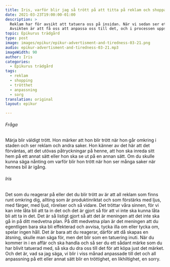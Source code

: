 ```yaml
---
title: Iris, varför blir jag så trött på att titta på reklam och shoppa?
date: 2021-03-23T19:00:00-01:00
description: >
  Reklam har för avsikt att tatuera oss på insidan. När vi sedan ser ett varumärke i butiken som vi är tatuerade med känner vi oss attraherade av det.
  Avsikten är att få oss att anpassa oss till det, och i processen uppstår trötthet och ett slags sorg.
topic: Epikurus trädgård
type: post
image: images/epikur/epikur-advertisment-and-tiredness-03-21.png
audio: epikur-advertisment-and-tiredness-03-21.mp3
imageWidth: 90
author: Iris
categories:
  - Epikurus trädgård
tags:
  - reklam
  - shopping
  - trötthet
  - anpassning
  - sorg
translation: original
layout: epikur

---
```


###### Fråga
Märja blir väldigt trött.
Hon märker att hon blir trött när hon går omkring i staden och ser reklam och andra saker.
Hon känner av det här att det förväntas, att det utövas påtryckningar på henne, att hon ska inreda sitt hem på ett annat sätt eller hon ska se ut på en annan sätt.
Om du skulle kunna säga nånting om varför blir hon trött när hon ser många saker när hennes bil är igång.

###### Iris
Det som du reagerar på eller det du blir trött av är att all reklam som finns runt omkring dig, allting som är produktinriktat och som förstärks med ljus, med färger,
med ljud, rörelser och så vidare. Det tröttar våra sinnen, för vi kan inte låta bli att ta in det och det är gjort så för att vi inte ska kunna låta bli att ta in det.
Det är så listigt gjort så att det är meningen att det inte ska gå in på ditt medvetna plan. På ditt medvetna plan är det meningen att du egentligen bara ska bli effekterad och avvisa, tycka illa om eller tycka om, spelar ingen håll.
Det är bara att du reagerar, därför att då skapas en ätsning, skulle man säga för, men det blir som en tatuering inuti.
När du kommer in i en affär och ska handla och så ser du ett sådant märke som du har blivit tatuerad med, så ska du dra oss till det för att köpa just det märket.
Och det är, vad sa jag säga, vi blir i viss månad anpassade till det och all anpassning på ett eller annat sätt blir en tröttighet, en likhiltighet, en sorry.
